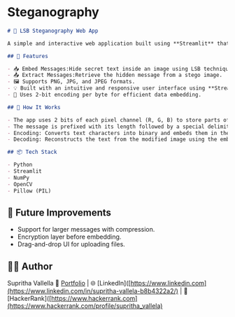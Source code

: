 # Steganography

````markdown
# 🔐 LSB Steganography Web App

A simple and interactive web application built using **Streamlit** that allows you to embed (encode) and extract (decode) secret messages in images using **Least Significant Bit (LSB)** steganography.

## 🚀 Features

- 📥 Embed Messages:Hide secret text inside an image using LSB technique.
- 📤 Extract Messages:Retrieve the hidden message from a stego image.
- 🖼️ Supports PNG, JPG, and JPEG formats.
- 💡 Built with an intuitive and responsive user interface using **Streamlit**.
- 🔐 Uses 2-bit encoding per byte for efficient data embedding.

## 🧠 How It Works

- The app uses 2 bits of each pixel channel (R, G, B) to store parts of the secret message.
- The message is prefixed with its length followed by a special delimiter `%` for secure retrieval.
- Encoding: Converts text characters into binary and embeds them in the image pixel data.
- Decoding: Reconstructs the text from the modified image using the embedded length.

## 📦 Tech Stack

- Python
- Streamlit
- NumPy
- OpenCV
- Pillow (PIL)

````

## 🏁 Future Improvements

* Support for larger messages with compression.
* Encryption layer before embedding.
* Drag-and-drop UI for uploading files.

## 🙋‍♀️ Author

Supritha Vallella
🔗 [Portfolio](https://supritha735.netlify.app) | 🌐 [LinkedIn]([https://www.linkedin.com](https://www.linkedin.com/in/supritha-vallela-b8b4322a2/) | 🐍 [HackerRank]([https://www.hackerrank.com](https://www.hackerrank.com/profile/supritha_vallela)

